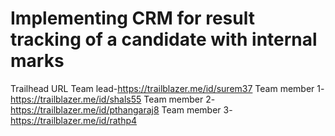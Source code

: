 # Implementing CRM for result tracking of a candidate with internal marks
Trailhead URL
Team lead-https://trailblazer.me/id/surem37
Team member 1-https://trailblazer.me/id/shals55
Team member 2-https://trailblazer.me/id/pthangaraj8
Team member 3-https://trailblazer.me/id/rathp4
